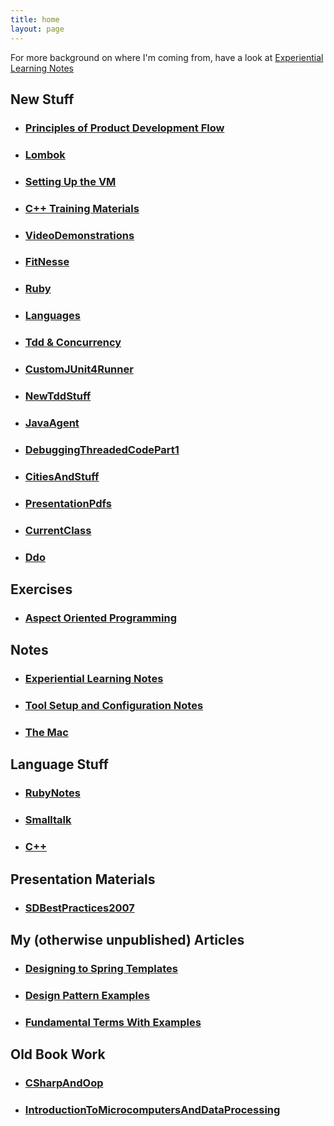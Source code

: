 ```yaml
---
title: home
layout: page
---
```


For more background on where I'm coming from, have a look at
[Experiential Learning Notes](ExperientialLearningNotes)

## New Stuff
* ### [Principles of Product Development Flow](PrinciplesOfProductDevelopmentFlow)
* ### [Lombok](lombok)
* ### [Setting Up the VM](vm)
* ### [C++ Training Materials](CppTraining)
* ### [VideoDemonstrations](VideoDemonstrations)
* ### [FitNesse](FitNesse)
* ### [Ruby](RubyNotes)
* ### [Languages](Languages)
* ### [Tdd & Concurrency](TddAndConcurrency)
* ### [CustomJUnit4Runner](CustomJUnit4Runner)
* ### [NewTddStuff](NewTddStuff)
* ### [JavaAgent](JavaAgent)
* ### [DebuggingThreadedCodePart1](DebuggingThreadedCodePart1)
* ### [CitiesAndStuff](CitiesAndStuff)
* ### [PresentationPdfs](PresentationPdfs)
* ### [CurrentClass](CurrentClass)
* ### [Ddo](Ddo)

## Exercises
* ### [Aspect Oriented Programming](aop/AspectOrientedProgramming)

## Notes
* ### [Experiential Learning Notes](ExperientialLearningNotes)
* ### [Tool Setup and Configuration Notes](Tool_Setup_and_Configuration_Notes)
* ### [The Mac](The_Mac)

## Language Stuff
* ### [RubyNotes](RubyNotes)
* ### [Smalltalk](Smalltalk)
* ### [C++](Cxx)

## Presentation Materials
* ### [SDBestPractices2007](SDBestPractices2007)

## My (otherwise unpublished) Articles
* ### [Designing to Spring Templates](Designing_to_Spring_Templates)
* ### [Design Pattern Examples](Design_Pattern_Examples)
* ### [Fundamental Terms With Examples](Fundamental_Terms_With_Examples)

## Old Book Work
* ### [CSharpAndOop](CSharpAndOop)
* ### [IntroductionToMicrocomputersAndDataProcessing](IntroductionToMicrocomputersAndDataProcessing)


